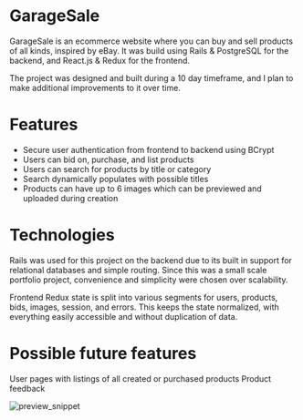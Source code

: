 # GarageSale

GarageSale is an ecommerce website where you can buy and sell products of all kinds, inspired by eBay. It was build using Rails & PostgreSQL for the backend, and React.js & Redux for the frontend. 

The project was designed and built during a 10 day timeframe, and I plan to make additional improvements to it over time.

# Features

* Secure user authentication from frontend to backend using BCrypt
* Users can bid on, purchase, and list products
* Users can search for products by title or category
* Search dynamically populates with possible titles
* Products can have up to 6 images which can be previewed and uploaded during creation

# Technologies

Rails was used for this project on the backend due to its built in support for relational databases and simple routing. Since this was a small scale portfolio project, convenience and simplicity were chosen over scalability. 

Frontend Redux state is split into various segments for users, products, bids, images, session, and errors. This keeps the state normalized, with everything easily accessible and without duplication of data.

# Possible future features

User pages with listings of all created or purchased products
Product feedback

![preview_snippet]('app/assets/images/preview_snippet')
